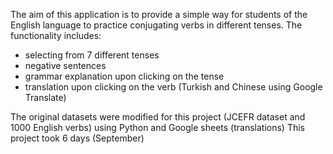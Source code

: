 The aim of this application is to provide a simple way for students of the English language to practice conjugating verbs in different tenses. The functionality includes:
- selecting from 7 different tenses
- negative sentences
- grammar explanation upon clicking on the tense
- translation upon clicking on the verb (Turkish and Chinese using Google Translate)

The original datasets were modified for this project (JCEFR dataset and 1000 English verbs) using Python and Google sheets (translations)
This project took 6 days (September)

